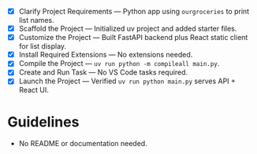 - [x] Clarify Project Requirements — Python app using `ourgroceries` to print list names.
- [x] Scaffold the Project — Initialized uv project and added starter files.
- [x] Customize the Project — Built FastAPI backend plus React static client for list display.
- [x] Install Required Extensions — No extensions needed.
- [x] Compile the Project — `uv run python -m compileall main.py`.
- [x] Create and Run Task — No VS Code tasks required.
- [x] Launch the Project — Verified `uv run python main.py` serves API + React UI.

# Guidelines
* No README or documentation needed.
